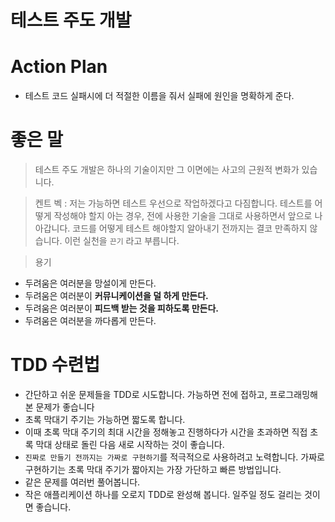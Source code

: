 # 테스트 주도 개발

# Action Plan
* 테스트 코드 실패시에 더 적절한 이름을 줘서 실패에 원인을 명확하게 준다.

# 좋은 말
> 테스트 주도 개발은 하나의 기술이지만 그 이면에는 사고의 근원적 변화가 있습니다.


> 켄트 벡 : 저는 가능하면 테스트 우선으로 작업하겠다고 다짐합니다. 테스트를 어떻게 작성해야 할지 아는 경우, 전에 사용한 기술을 그대로 사용하면서 앞으로 나아갑니다. 코드를 어떻게 테스트 해야할지 알아내기 전까지는 결코 만족하지 않습니다. 이런 실천을 `끈기` 라고 부릅니다.

> 용기
* 두려움은 여러분을 망설이게 만든다.
* 두려움은 여러분이 **커뮤니케이션을 덜 하게 만든다.**
* 두려움은 여러분이 **피드백 받는 것을 피하도록 만든다.**
* 두려움은 여러분을 까다롭게 만든다.



# TDD 수련법
* 간단하고 쉬운 문제들을 TDD로 시도합니다. 가능하면 전에 접하고, 프로그래밍해본 문제가 좋습니다
* 초록 막대기 주기는 가능하면 짧도록 합니다.
* 이때 초록 막대 주기의 최대 시간을 정해놓고 진행하다가 시간을 초과하면 직접 초록 막대 상태로 돌린 다음 새로 시작하는 것이 좋습니다.
* `진짜로 만들기 전까지는 가짜로 구현하기`를 적극적으로 사용하려고 노력합니다. 가짜로 구현하기는 초록 막대 주기가 짧아지는 가장 가단하고 빠른 방법입니다.
* 같은 문제를 여러번 풀어봅니다.
* 작은 애플리케이션 하나를 오로지 TDD로 완성해 봅니다. 일주일 정도 걸리는 것이면 좋습니다.


